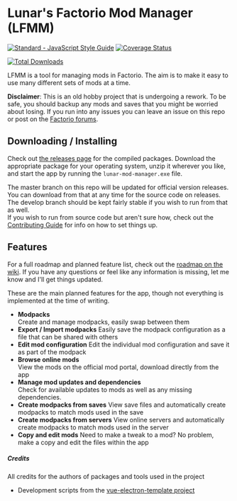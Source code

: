 # Lunar's Factorio Mod Manager (LFMM)
[![Standard - JavaScript Style Guide](https://img.shields.io/badge/code_style-standard-brightgreen.svg)](http://standardjs.com/)
[![Coverage Status](https://coveralls.io/repos/github/AlyxMoon/lunar-factorio-mod-manager/badge.svg?branch=develop)](https://coveralls.io/github/AlyxMoon/lunar-factorio-mod-manager?branch=develop)

[![Total Downloads](https://img.shields.io/github/downloads/AlyxMoon/Lunars-Factorio-Mod-Manager/total.svg?label=Total%20Downloads)](https://github.com/AlyxMoon/Lunars-Factorio-Mod-Manager/releases)

LFMM is a tool for managing mods in Factorio. The aim is to make it easy to use many different sets of mods at a time.

**Disclaimer**: This is an old hobby project that is undergoing a rework. To be safe, you should backup any mods and saves that you might be worried about losing. If you run into any issues you can leave an issue on this repo or post on the [Factorio forums](https://forums.factorio.com/viewtopic.php?f=137&t=30394).

## Downloading / Installing
Check out [the releases page](https://github.com/AlyxMoon/lunar-factorio-mod-manager/releases) for the compiled packages.
Download the appropriate package for your operating system, unzip it wherever you like, and start the app by running the `lunar-mod-manager.exe` file.

The master branch on this repo will be updated for official version releases. You can download from that at any time for the source code on releases. The develop branch should be kept fairly stable if you wish to run from that as well.  
If you wish to run from source code but aren't sure how, check out the [Contributing Guide](https://github.com/AlyxMoon/lunar-factorio-mod-manager/blob/develop/CONTRIBUTING.md) for info on how to set things up.

## Features
For a full roadmap and planned feature list, check out the [roadmap on the wiki](https://github.com/AlyxMoon/lunar-factorio-mod-manager/wiki/Design-Document-and-Roadmap). If you have any questions or feel like any information is missing, let me know and I'll get things updated.

These are the main planned features for the app, though not everything is implemented at the time of writing.
- __Modpacks__  
Create and manage modpacks, easily swap between them
- __Export / Import modpacks__
Easily save the modpack configuration as a file that can be shared with others
- __Edit mod configuration__
Edit the individual mod configuration and save it as part of the modpack
- __Browse online mods__  
View the mods on the official mod portal, download directly from the app
- __Manage mod updates and dependencies__  
Check for available updates to mods as well as any missing dependencies.
- __Create modpacks from saves__
View save files and automatically create modpacks to match mods used in the save
- __Create modpacks from servers__
View online servers and automatically create modpacks to match mods used in the server
- __Copy and edit mods__
Need to make a tweak to a mod? No problem, make a copy and edit the files within the app

##### Credits
All credits for the authors of packages and tools used in the project
- Development scripts from the [vue-electron-template project](https://github.com/mubaidr/vue-electron-template)

